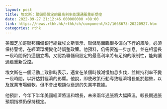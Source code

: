 ```yaml
---
layout: post
title: 埃文斯：聯儲局設定的最高利率能讓通脹重新受控
date: 2022-09-27 21:12:46.000000000 +08:00
link: https://news.rthk.hk/rthk/ch/component/k2/1668673-20220927.htm
categories: rthk
---
```


美國芝加哥聯邦儲備銀行總裁埃文斯表示，聯儲局面臨很多偏向下行的風險，必須保持警惕，在經濟環境變化時調整政策。他預料，仍需要進一步加息，並在相當長一段時間保持這個立場，又認為聯儲局設定的最高利率將有足夠的限制性，能夠讓通脹重新受控。

埃文斯在一個活動上致辭時表示，適宜在某個時候減慢加息步伐，並維持利率不變一段時間，以評估對經濟的影響。他說，即使政策行動導致經濟增長低於趨勢，以及就業市場偏軟，但不會出現類似衰退的失業率數據。

他預計，今年下半年美國經濟將溫和增長，未來兩年通脹將大幅降溫，較長期通脹預期指標仍保持穩定。
